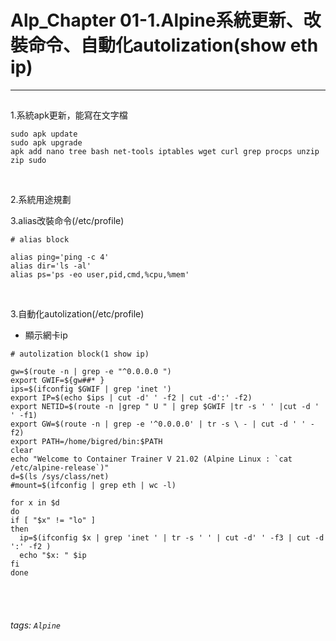 # Alp_Chapter 01-1.Alpine系統更新、改裝命令、自動化autolization(show eth ip)

* * *

<h2 id=""></h2>

1.系統apk更新，能寫在文字檔
```
sudo apk update
sudo apk upgrade
apk add nano tree bash net-tools iptables wget curl grep procps unzip zip sudo
```
</br>

2.系統用途規劃
</br>

3.alias改裝命令(/etc/profile)


```
# alias block

alias ping='ping -c 4'
alias dir='ls -al'
alias ps='ps -eo user,pid,cmd,%cpu,%mem'
```
</br>

3.自動化autolization(/etc/profile)
- 顯示網卡ip

```
# autolization block(1 show ip)

gw=$(route -n | grep -e "^0.0.0.0 ")
export GWIF=${gw##* }
ips=$(ifconfig $GWIF | grep 'inet ')
export IP=$(echo $ips | cut -d' ' -f2 | cut -d':' -f2)
export NETID=$(route -n |grep " U " | grep $GWIF |tr -s ' ' |cut -d ' ' -f1)
export GW=$(route -n | grep -e '^0.0.0.0' | tr -s \ - | cut -d ' ' -f2)
export PATH=/home/bigred/bin:$PATH
clear
echo "Welcome to Container Trainer V 21.02 (Alpine Linux : `cat /etc/alpine-release`)"
d=$(ls /sys/class/net)
#mount=$(ifconfig | grep eth | wc -l)

for x in $d
do
if [ "$x" != "lo" ]
then
  ip=$(ifconfig $x | grep 'inet ' | tr -s ' ' | cut -d' ' -f3 | cut -d ':' -f2 )
  echo "$x: " $ip
fi
done

```

<br /><br />
###### tags: `Alpine`